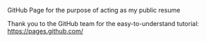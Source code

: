 GitHub Page for the purpose of acting as my public resume

Thank you to the GitHub team for the easy-to-understand tutorial: https://pages.github.com/
